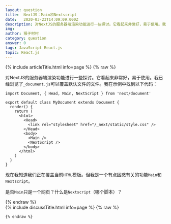 ```yaml
---
layout: question
title:  NextJS：Main和Nextscript
date:   2020-03-23T14:09:09.000Z
description: 对NextJS的服务器端渲染功能进行一些探讨。它看起来非常好，易于使用。我已经浏览了_document.js可以覆盖默认文件的文件。我在示例中找到以下代码...
img: 
author: 猴子村村
category: question
answer: 0
tags: JavaScript React.js
topic: React.js
---
```

<div class="article-root">
  <div class="article">
    {% include articleTitle.html info=page %}
    {% raw %}
    <div class="article-content"><p><font style="vertical-align: inherit;"><font style="vertical-align: inherit;">对NextJS的服务器端渲染功能进行一些探讨。</font><font style="vertical-align: inherit;">它看起来非常好，易于使用。</font><font style="vertical-align: inherit;">我已经浏览了</font></font><code>_document.js</code><font style="vertical-align: inherit;"><font style="vertical-align: inherit;">可以覆盖默认文件的文件。</font><font style="vertical-align: inherit;">我在示例中找到以下代码：</font></font></p>

<pre><code>import Document, { Head, Main, NextScript } from 'next/document'<font></font>
<font></font>
export default class MyDocument extends Document {<font></font>
  render() {<font></font>
    return (<font></font>
      &lt;html&gt;<font></font>
        &lt;Head&gt;<font></font>
          &lt;link rel="stylesheet" href="/_next/static/style.css" /&gt;<font></font>
        &lt;/Head&gt;<font></font>
        &lt;body&gt;<font></font>
          &lt;Main /&gt;<font></font>
          &lt;NextScript /&gt;<font></font>
        &lt;/body&gt;<font></font>
      &lt;/html&gt;<font></font>
    )<font></font>
  }<font></font>
}<font></font>
</code></pre>

<p><font style="vertical-align: inherit;"><font style="vertical-align: inherit;">现在我知道我们正在覆盖当前</font></font><code>HTML</code><font style="vertical-align: inherit;"><font style="vertical-align: inherit;">模板。</font><font style="vertical-align: inherit;">但我是一个有点困惑有关的功能</font></font><code>Main</code><font style="vertical-align: inherit;"><font style="vertical-align: inherit;">和</font></font><code>Nextscript</code><font style="vertical-align: inherit;"><font style="vertical-align: inherit;">。</font></font></p>

<p><font style="vertical-align: inherit;"><font style="vertical-align: inherit;">是否</font></font><code>Main</code><font style="vertical-align: inherit;"><font style="vertical-align: inherit;">只是一个网页？</font><font style="vertical-align: inherit;">什么是</font></font><code>Nextscript</code><font style="vertical-align: inherit;"><font style="vertical-align: inherit;">（哪个脚本）？</font></font></p></div>
    {% endraw %}
  </div>

  <div class="discuss-wrapper">
    {% include discussTitle.html info=page %}
    {% raw %}
    
    {% endraw %}
  </div>
<div>
